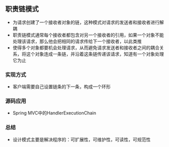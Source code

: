 ## 职责链模式

-   为请求创建了一个接收者对象的链，这种模式对请求的发送者和接收者进行解耦
-   职责链模式通常每个接收者都包含对另一个接收者的引用，如果一个对象不能处理该请求，那么他会把相同的请求传给下一个接收者，以此类推
-   使得多个对象都要机会处理请求，从而避免请求发送者和接收者之间的耦合关系，将这个对象连成一条链，并沿着这条链传递该请求，知道有一个对象处理它为止

### 实现方式

-   客户端需要自己设置链条的下一条，构成一个环形

### 源码应用

-   Spring MVC中的HandlerExecutionChain

### 总结

-   设计模式主要是解决程序的：可扩展性，可维护性，可读性，可规范性